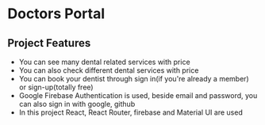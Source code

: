 # Doctors Portal

## Project Features
- You can see many dental related services with price
- You can also check different dental services with price
- You can book your dentist through sign in(if you're already a member) or sign-up(totally free)
- Google Firebase Authentication is used, beside email and password, you can also sign in with google, github
- In this project React, React Router, firebase and Material UI are used
